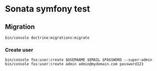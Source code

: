 # Sonata symfony test
## Migration
    bin/console doctrine:migrations:migrate
### Create user
    bin/console fos:user:create $USERNAME $EMAIL $PASSWORD --super-admin
    bin/console fos:user:create admin admin@mydomain.com password123


